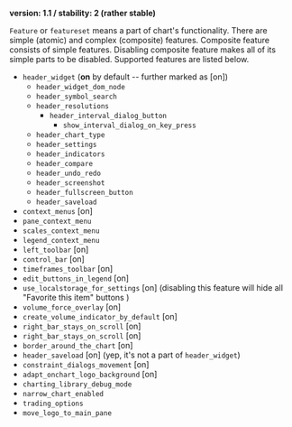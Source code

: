 **version: 1.1 / stability: 2 (rather stable)**

`Feature` or `featureset` means a part of chart's functionality. There are simple (atomic) and complex (composite) features. Composite feature consists of simple features. Disabling composite feature makes all of its simple parts to be disabled. Supported features are listed below.

* `header_widget` (**on** by default -- further marked as [on])
  * `header_widget_dom_node`
  * `header_symbol_search`
  * `header_resolutions`
    * `header_interval_dialog_button`
      * `show_interval_dialog_on_key_press`
  * `header_chart_type`
  * `header_settings`
  * `header_indicators`
  * `header_compare`
  * `header_undo_redo`
  * `header_screenshot`
  * `header_fullscreen_button`
  * `header_saveload`
* `context_menus` [on]
 * `pane_context_menu`
 * `scales_context_menu`
 * `legend_context_menu`
* `left_toolbar` [on]
* `control_bar` [on]
* `timeframes_toolbar` [on]
* `edit_buttons_in_legend` [on]
* `use_localstorage_for_settings` [on] (disabling this feature will hide all "Favorite this item" buttons )
* `volume_force_overlay` [on]
* `create_volume_indicator_by_default` [on]
* `right_bar_stays_on_scroll` [on]
* `right_bar_stays_on_scroll` [on]
* `border_around_the_chart` [on]
* `header_saveload` [on] (yep, it's not a part of `header_widget`)
* `constraint_dialogs_movement` [on]
* `adapt_onchart_logo_background` [on]
* `charting_library_debug_mode` <off>
* `narrow_chart_enabled` <off>
* `trading_options` <off>
* `move_logo_to_main_pane` <off>
